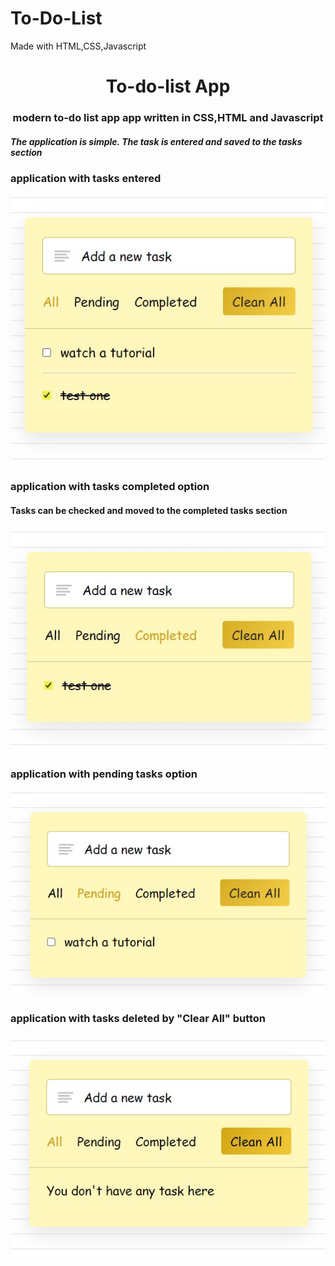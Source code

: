 # To-Do-List
Made with HTML,CSS,Javascript

<h1 align="center">To-do-list App</h1>
<h3 align="center">modern to-do list app app written in CSS,HTML and Javascript</h3>

<h5>The application is simple. The task is entered and saved to the tasks section</h5>



<h3>application with tasks entered</h3>
<img src="https://github.com/Vishaka-Randunuge/To-Do-List/blob/main/to-do-list-all.jpg" alt="Alt text" title="Optional title">

<h3>application with tasks completed option</h3>
<h4>Tasks can be checked and moved to the completed tasks section<h4>
<img src="https://github.com/Vishaka-Randunuge/To-Do-List/blob/main/to-do-list-complete.jpg" alt="Alt text" title="Optional title">

  
  
<h3>application with pending tasks option</h3>
<img src="https://github.com/Vishaka-Randunuge/To-Do-List/blob/main/to-do-list-pending.jpg" alt="Alt text" title="Optional title">

  
  
<h3>application with tasks deleted by "Clear All" button</h3>
<img src="https://github.com/Vishaka-Randunuge/To-Do-List/blob/main/to-do-list-main.jpg" alt="Alt text" title="Optional title">
